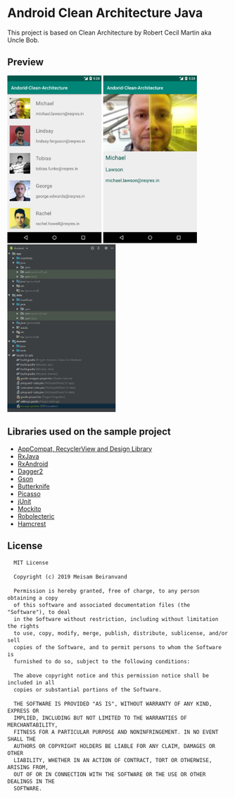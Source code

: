 # Android Clean Architecture Java
This project is based on Clean Architecture by Robert Cecil Martin aka Uncle Bob.
## Preview
<div>
<img src="screenshot_1.png" alt="preview" height="380">
<img src="screenshot_2.png" alt="preview" height="380">
<img src="screenshot_3.JPG" alt="preview" height="380">
</dive>

## Libraries used on the sample project
- [AppCompat, RecyclerView and Design Library](https://developer.android.com/topic/libraries/support-library/?hl=es)
- [RxJava](https://github.com/ReactiveX/Rxjava)
- [RxAndroid](https://github.com/ReactiveX/RxAndroid)
- [Dagger2](https://github.com/google/dagger)
- [Gson](https://github.com/google/gson)
- [Butterknife](https://github.com/JakeWharton/butterknife)
- [Picasso](https://github.com/square/picasso)
- [jUnit](https://developer.android.com/reference/junit/framework/package-summary.html?hl=es)
- [Mockito](https://site.mockito.org/)
- [Robolecteric](http://robolectric.org/)
- [Hamcrest](http://hamcrest.org/)


## License
      MIT License

      Copyright (c) 2019 Meisam Beiranvand

      Permission is hereby granted, free of charge, to any person obtaining a copy
      of this software and associated documentation files (the "Software"), to deal
      in the Software without restriction, including without limitation the rights
      to use, copy, modify, merge, publish, distribute, sublicense, and/or sell
      copies of the Software, and to permit persons to whom the Software is
      furnished to do so, subject to the following conditions:

      The above copyright notice and this permission notice shall be included in all
      copies or substantial portions of the Software.

      THE SOFTWARE IS PROVIDED "AS IS", WITHOUT WARRANTY OF ANY KIND, EXPRESS OR
      IMPLIED, INCLUDING BUT NOT LIMITED TO THE WARRANTIES OF MERCHANTABILITY,
      FITNESS FOR A PARTICULAR PURPOSE AND NONINFRINGEMENT. IN NO EVENT SHALL THE
      AUTHORS OR COPYRIGHT HOLDERS BE LIABLE FOR ANY CLAIM, DAMAGES OR OTHER
      LIABILITY, WHETHER IN AN ACTION OF CONTRACT, TORT OR OTHERWISE, ARISING FROM,
      OUT OF OR IN CONNECTION WITH THE SOFTWARE OR THE USE OR OTHER DEALINGS IN THE
      SOFTWARE.
